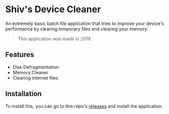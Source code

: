 # Shiv's Device Cleaner

An extremely basic batch file application that tries to improve your device's performance by clearing temporary files and clearing your memory.

> This application was made in 2019.


## Features

- Disk Defragmentation
- Memory Cleaner
- Clearing internet files

## Installation

To install this, you can go to this repo's [releases](https://github.com/SHIV5T3R/Device-Cleaner/releases) and install the application.
